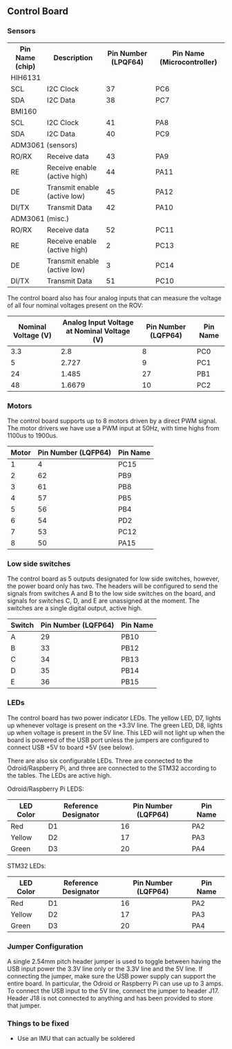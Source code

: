 ## Control Board
### Sensors
<table>
  <tr>
    <th>Pin Name (chip)</th>
    <th>Description</th>
    <th>Pin Number (LPQF64)</th>
    <th>Pin Name (Microcontroller)</th>
  </tr>
  <tr>
    <td colspan="4">HIH6131<br></td>
  </tr>
  <tr>
    <td>SCL<br></td>
    <td>I2C Clock</td>
    <td>37</td>
    <td>PC6</td>
  </tr>
  <tr>
    <td>SDA</td>
    <td>I2C Data</td>
    <td>38</td>
    <td>PC7</td>
  </tr>
  <tr>
    <td colspan="4">BMI160</td>
  </tr>
  <tr>
    <td>SCL</td>
    <td>I2C Clock</td>
    <td>41</td>
    <td>PA8</td>
  </tr>
  <tr>
    <td>SDA</td>
    <td>I2C Data</td>
    <td>40<br></td>
    <td>PC9</td>
  </tr>
  <tr>
    <td colspan="4">ADM3061 (sensors)<br></td>
  </tr>
  <tr>
    <td>RO/RX</td>
    <td>Receive data<br></td>
    <td>43<br></td>
    <td>PA9</td>
  </tr>
  <tr>
    <td>RE</td>
    <td>Receive enable (active high)</td>
    <td>44</td>
    <td>PA11</td>
  </tr>
  <tr>
    <td>DE</td>
    <td>Transmit enable (active low)</td>
    <td>45</td>
    <td>PA12</td>
  </tr>
  <tr>
    <td>DI/TX</td>
    <td>Transmit Data</td>
    <td>42</td>
    <td>PA10</td>
  </tr>
  <tr>
    <td colspan="4">ADM3061 (misc.)</td>
  </tr>
  <tr>
    <td>RO/RX</td>
    <td>Receive data</td>
    <td>52</td>
    <td>PC11<br></td>
  </tr>
  <tr>
    <td>RE</td>
    <td>Receive enable (active high)</td>
    <td>2</td>
    <td>PC13<br></td>
  </tr>
  <tr>
    <td>DE</td>
    <td>Transmit enable (active low)</td>
    <td>3</td>
    <td>PC14</td>
  </tr>
  <tr>
    <td>DI/TX</td>
    <td>Transmit Data</td>
    <td>51</td>
    <td>PC10</td>
  </tr>
</table>

The control board also has four analog inputs that can measure the voltage of
all four nominal voltages present on the ROV:

| Nominal Voltage (V) | Analog Input Voltage at Nominal Voltage (V) | Pin Number (LQFP64) | Pin Name |
|---------------------|---------------------------------------------|---------------------|----------|
| 3.3                 | 2.8                                         | 8                   | PC0      |
| 5                   | 2.727                                       | 9                   | PC1      |
| 24                  | 1.485                                       | 27                  | PB1      |
| 48                  | 1.6679                                      | 10                  | PC2      |

### Motors
The control board supports up to 8 motors driven by a direct PWM signal.
The motor drivers we have use a PWM input at 50Hz, with time highs from 1100us to 1900us.

| Motor | Pin Number (LQFP64) | Pin Name |
|-------|---------------------|----------|
| 1     | 4                   | PC15     |
| 2     | 62                  | PB9      |
| 3     | 61                  | PB8      |
| 4     | 57                  | PB5      |
| 5     | 56                  | PB4      |
| 6     | 54                  | PD2      |
| 7     | 53                  | PC12     |
| 8     | 50                  | PA15     |

### Low side switches
The control board as 5 outputs designated for low side switches, however, the
power board only has two.
The headers will be configured to send the signals from switches A and B to the
low side switches on the board,
and signals for switches C, D, and E are unassigned at the moment. The switches
are a single digital output, active high.

| Switch | Pin Number (LQFP64) | Pin Name |
|--------|---------------------|----------|
| A      | 29                  | PB10     |
| B      | 33                  | PB12     |
| C      | 34                  | PB13     |
| D      | 35                  | PB14     |
| E      | 36                  | PB15     |


### LEDs
The control board has two power indicator LEDs. The yellow LED, D7, lights up
whenever voltage is present on the +3.3V line. The green LED, D8, lights up when
voltage is present in the 5V line. This LED will not light up when the board
is powered of the USB port unless the jumpers are configured to connect USB +5V
to board +5V (see below).

There are also six configurable LEDs. Three are connected to the Odroid/Raspberry
Pi, and three are connected to the STM32 according to the tables. The LEDs are
active high.

Odroid/Raspberry Pi LEDS:

| LED Color | Reference Designator | Pin Number (LQFP64) | Pin Name |
|-----------|----------------------|---------------------|----------|
| Red       | D1                   | 16                  | PA2      |
| Yellow    | D2                   | 17                  | PA3      |
| Green     | D3                   | 20                  | PA4      |

STM32 LEDs:

| LED Color | Reference Designator | Pin Number (LQFP64) | Pin Name |
|-----------|----------------------|---------------------|----------|
| Red       | D1                   | 16                  | PA2      |
| Yellow    | D2                   | 17                  | PA3      |
| Green     | D3                   | 20                  | PA4      |

### Jumper Configuration
A single 2.54mm pitch header jumper is used to toggle between having the USB
input power the 3.3V line only or the 3.3V line and the 5V line. If connecting
the jumper, make sure the USB power supply can support the entire board. In
particular, the Odroid or Raspberry Pi can use up to 3 amps. To connect the
USB input to the 5V line, connect the jumper to header J17. Header J18 is not
connected to anything and has been provided to store that jumper.



### Things to be fixed
* Use an IMU that can actually be soldered
